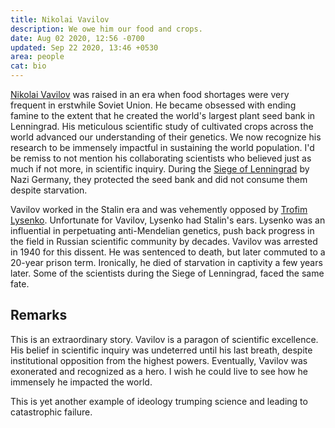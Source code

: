 ```yaml
---
title: Nikolai Vavilov
description: We owe him our food and crops.
date: Aug 02 2020, 12:56 -0700
updated: Sep 22 2020, 13:46 +0530
area: people
cat: bio
---
```


[Nikolai Vavilov](https://en.wikipedia.org/wiki/Nikolai_Vavilov) was
raised in an era when food shortages were very frequent in erstwhile
Soviet Union. He became obsessed with ending famine to the extent that
he created the world's largest plant seed bank in Lenningrad. His
meticulous scientific study of cultivated crops across the world
advanced our understanding of their genetics. We now recognize his
research to be immensely impactful in sustaining the world population.
I'd be remiss to not mention his collaborating scientists who believed just
as much if not more, in scientific inquiry. During the
[Siege of Lenningrad](https://en.wikipedia.org/wiki/Siege_of_Leningrad) by
Nazi Germany, they protected the seed bank and did not consume them despite
starvation.

Vavilov worked in the Stalin era and was vehemently opposed by
[Trofim Lysenko](https://en.wikipedia.org/wiki/Trofim_Lysenko). Unfortunate
for Vavilov, Lysenko had Stalin's ears. Lysenko was an influential
in perpetuating anti-Mendelian genetics, push back progress in the field
in Russian scientific community by decades. Vavilov was arrested in 1940
for this dissent. He was sentenced to death, but later commuted to a
20-year prison term. Ironically, he died of starvation in captivity a few
years later. Some of the scientists during the Siege of Lenningrad, faced
the same fate.

## Remarks

This is an extraordinary story. Vavilov is a paragon of scientific
excellence. His belief in scientific inquiry was undeterred until
his last breath, despite institutional opposition from the highest
powers. Eventually, Vavilov was exonerated and recognized as a hero.
I wish he could live to see how he immensely he impacted the world.

This is yet another example of ideology trumping science and leading
to catastrophic failure.
